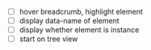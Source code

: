 - [ ] hover breadcrumb, highlight element
- [ ] display data-name of element
- [ ] display whether element is instance
- [ ] start on tree view